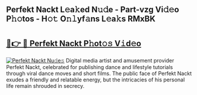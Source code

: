 ## Perfekt Nackt L𝚎a𝚔ed N𝚞𝚍e - Part-vzg Vi𝚍𝚎o P𝚑𝚘tos - H𝚘𝚝 O𝚗𝚕yf𝚊ns L𝚎a𝚔s RMxBK

# <h2><a href="http://kf9nool.oniu.top/?m=Perfekt+Nackt">🔗👉 🔴 Perfekt Nackt P𝚑ot𝚘𝚜 V𝚒d𝚎o</a></h2>

[![Perfekt Nackt Nu𝚍e𝚜](https://i.imgur.com/0qMVB7G.gif)](http://kf9nool.oniu.top/?m=Perfekt+Nackt)
Digital media artist and amusement provider Perfekt Nackt, celebrated for publishing dance and lifestyle tutorials through viral dance moves and short films. The public face of Perfekt Nackt exudes a friendly and relatable energy, but the intricacies of his personal life remain shrouded in secrecy.  
